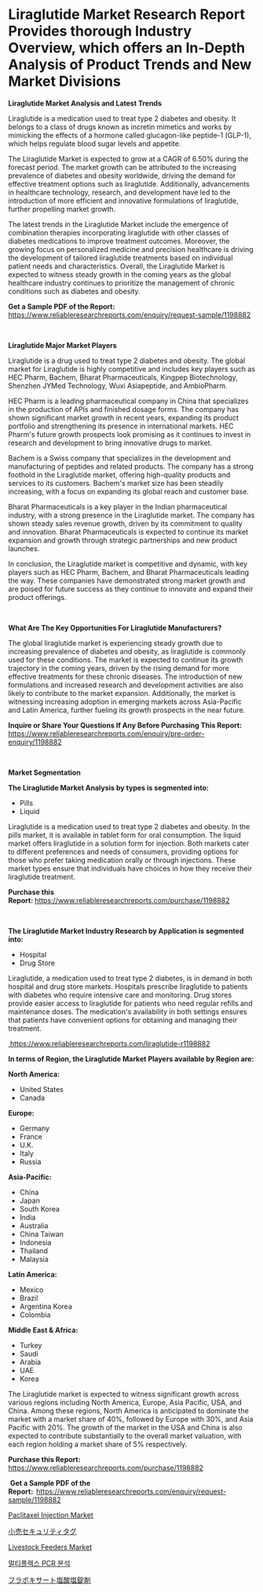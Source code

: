 <p><h1>Liraglutide Market Research Report Provides thorough Industry Overview, which offers an In-Depth Analysis of Product Trends and New Market Divisions</h1></p><p><strong>Liraglutide Market Analysis and Latest Trends</strong></p>
<p><p>Liraglutide is a medication used to treat type 2 diabetes and obesity. It belongs to a class of drugs known as incretin mimetics and works by mimicking the effects of a hormone called glucagon-like peptide-1 (GLP-1), which helps regulate blood sugar levels and appetite.</p><p>The Liraglutide Market is expected to grow at a CAGR of 6.50% during the forecast period. The market growth can be attributed to the increasing prevalence of diabetes and obesity worldwide, driving the demand for effective treatment options such as liraglutide. Additionally, advancements in healthcare technology, research, and development have led to the introduction of more efficient and innovative formulations of liraglutide, further propelling market growth.</p><p>The latest trends in the Liraglutide Market include the emergence of combination therapies incorporating liraglutide with other classes of diabetes medications to improve treatment outcomes. Moreover, the growing focus on personalized medicine and precision healthcare is driving the development of tailored liraglutide treatments based on individual patient needs and characteristics. Overall, the Liraglutide Market is expected to witness steady growth in the coming years as the global healthcare industry continues to prioritize the management of chronic conditions such as diabetes and obesity.</p></p>
<p><strong>Get a Sample PDF of the Report:&nbsp;</strong> <a href="https://www.reliableresearchreports.com/enquiry/request-sample/1198882">https://www.reliableresearchreports.com/enquiry/request-sample/1198882</a></p>
<p>&nbsp;</p>
<p><strong>Liraglutide Major Market Players</strong></p>
<p><p>Liraglutide is a drug used to treat type 2 diabetes and obesity. The global market for Liraglutide is highly competitive and includes key players such as HEC Pharm, Bachem, Bharat Pharmaceuticals, Kingpep Biotechnology, Shenzhen JYMed Technology, Wuxi Asiapeptide, and AmbioPharm.</p><p>HEC Pharm is a leading pharmaceutical company in China that specializes in the production of APIs and finished dosage forms. The company has shown significant market growth in recent years, expanding its product portfolio and strengthening its presence in international markets. HEC Pharm's future growth prospects look promising as it continues to invest in research and development to bring innovative drugs to market.</p><p>Bachem is a Swiss company that specializes in the development and manufacturing of peptides and related products. The company has a strong foothold in the Liraglutide market, offering high-quality products and services to its customers. Bachem's market size has been steadily increasing, with a focus on expanding its global reach and customer base.</p><p>Bharat Pharmaceuticals is a key player in the Indian pharmaceutical industry, with a strong presence in the Liraglutide market. The company has shown steady sales revenue growth, driven by its commitment to quality and innovation. Bharat Pharmaceuticals is expected to continue its market expansion and growth through strategic partnerships and new product launches.</p><p>In conclusion, the Liraglutide market is competitive and dynamic, with key players such as HEC Pharm, Bachem, and Bharat Pharmaceuticals leading the way. These companies have demonstrated strong market growth and are poised for future success as they continue to innovate and expand their product offerings.</p></p>
<p>&nbsp;</p>
<p><strong>What Are The Key Opportunities For Liraglutide Manufacturers?</strong></p>
<p><p>The global liraglutide market is experiencing steady growth due to increasing prevalence of diabetes and obesity, as liraglutide is commonly used for these conditions. The market is expected to continue its growth trajectory in the coming years, driven by the rising demand for more effective treatments for these chronic diseases. The introduction of new formulations and increased research and development activities are also likely to contribute to the market expansion. Additionally, the market is witnessing increasing adoption in emerging markets across Asia-Pacific and Latin America, further fueling its growth prospects in the near future.</p></p>
<p><strong>Inquire or Share Your Questions If Any Before Purchasing This Report:</strong> <a href="https://www.reliableresearchreports.com/enquiry/pre-order-enquiry/1198882">https://www.reliableresearchreports.com/enquiry/pre-order-enquiry/1198882</a></p>
<p>&nbsp;</p>
<p><strong>Market Segmentation</strong></p>
<p><strong>The Liraglutide Market Analysis by types is segmented into:</strong></p>
<p><ul><li>Pills</li><li>Liquid</li></ul></p>
<p><p>Liraglutide is a medication used to treat type 2 diabetes and obesity. In the pills market, it is available in tablet form for oral consumption. The liquid market offers liraglutide in a solution form for injection. Both markets cater to different preferences and needs of consumers, providing options for those who prefer taking medication orally or through injections. These market types ensure that individuals have choices in how they receive their liraglutide treatment.</p></p>
<p><strong>Purchase this Report:&nbsp;</strong><a href="https://www.reliableresearchreports.com/purchase/1198882">https://www.reliableresearchreports.com/purchase/1198882</a></p>
<p>&nbsp;</p>
<p><strong>The Liraglutide Market Industry Research by Application is segmented into:</strong></p>
<p><ul><li>Hospital</li><li>Drug Store</li></ul></p>
<p><p>Liraglutide, a medication used to treat type 2 diabetes, is in demand in both hospital and drug store markets. Hospitals prescribe liraglutide to patients with diabetes who require intensive care and monitoring. Drug stores provide easier access to liraglutide for patients who need regular refills and maintenance doses. The medication's availability in both settings ensures that patients have convenient options for obtaining and managing their treatment.</p></p>
<p><a href="https://www.reliableresearchreports.com/liraglutide-r1198882">&nbsp;https://www.reliableresearchreports.com/liraglutide-r1198882</a></p>
<p><strong>In terms of Region, the Liraglutide Market Players available by Region are:</strong></p>
<p>
    <p> <strong> North America: </strong>
        <ul>
            <li>United States</li>
            <li>Canada</li>
        </ul>
        </p> 
    <p> <strong> Europe: </strong>
        <ul>
            <li>Germany</li>
            <li>France</li>
            <li>U.K.</li>
            <li>Italy</li>
            <li>Russia</li>
        </ul>
        </p> 
    <p> <strong> Asia-Pacific: </strong>
        <ul>
            <li>China</li>
            <li>Japan</li>
            <li>South Korea</li>
            <li>India</li>
            <li>Australia</li>
            <li>China Taiwan</li>
            <li>Indonesia</li>
            <li>Thailand</li>
            <li>Malaysia</li>
        </ul>
        </p> 
    <p> <strong> Latin America: </strong>
        <ul>
            <li>Mexico</li>
            <li>Brazil</li>
            <li>Argentina Korea</li>
            <li>Colombia</li>
        </ul>
        </p> 
    <p> <strong> Middle East & Africa: </strong>
        <ul>
            <li>Turkey</li>
            <li>Saudi</li>
            <li>Arabia</li>
            <li>UAE</li>
            <li>Korea</li>
        </ul>
    </p>
    </p>
<p><p>The Liraglutide market is expected to witness significant growth across various regions including North America, Europe, Asia Pacific, USA, and China. Among these regions, North America is anticipated to dominate the market with a market share of 40%, followed by Europe with 30%, and Asia Pacific with 20%. The growth of the market in the USA and China is also expected to contribute substantially to the overall market valuation, with each region holding a market share of 5% respectively.</p></p>
<p><strong>Purchase this Report: </strong><a href="https://www.reliableresearchreports.com/purchase/1198882">https://www.reliableresearchreports.com/purchase/1198882</a></p>
<p>&nbsp;<strong>Get a Sample PDF of the Report:&nbsp;&nbsp;</strong><a href="https://www.reliableresearchreports.com/enquiry/request-sample/1198882">https://www.reliableresearchreports.com/enquiry/request-sample/1198882</a></p>
<p><strong></strong></p>
<p><p><a href="https://github.com/maudAbbott7/Market-Research-Report-List-1/blob/main/paclitaxel-injection-market.md">Paclitaxel Injection Market</a></p><p><a href="https://github.com/decker5351/Market-Research-Report-List-1/blob/main/395893658118.md">小売セキュリティタグ</a></p><p><a href="https://www.linkedin.com/pulse/decoding-livestock-feeders-market-metrics-share-trends-t0gcc">Livestock Feeders Market</a></p><p><a href="https://medium.com/@pepo3k/%EB%8B%A4%EC%A4%91-pcr-%EC%96%B4%EC%8B%9C%EC%8A%A4%ED%8A%B8-%EC%8B%9C%EC%9E%A5-%EB%8F%99%ED%96%A5-%EC%98%88%EC%B8%A1-%EB%B0%8F-%EA%B2%BD%EC%9F%81-%EB%B6%84%EC%84%9D-2031%EB%85%84%EA%B9%8C%EC%A7%80-21b7fdc5b5cd">멀티플렉스 PCR 분석</a></p><p><a href="https://medium.com/@colinom7865/%E3%83%95%E3%83%A9%E3%83%9C%E3%82%AD%E3%82%B5%E3%83%BC%E3%83%88%E5%A1%A9%E9%85%B8%E5%A1%A9%E9%8C%A0%E5%89%A4%E3%81%AE%E5%B8%82%E5%A0%B4%E5%8B%95%E5%90%91%E3%81%A8%E5%B8%82%E5%A0%B4%E5%88%86%E6%9E%90%E3%81%AF-2024%E5%B9%B4%E3%81%8B%E3%82%892031%E5%B9%B4%E3%81%BE%E3%81%A7%E3%81%AE%E6%9C%9F%E9%96%93%E3%81%AB%E4%BA%88%E6%B8%AC%E3%81%95%E3%82%8C%E3%81%A6%E3%81%84%E3%81%BE%E3%81%99-652792557ed1">フラボキサート塩酸塩錠剤</a></p></p>